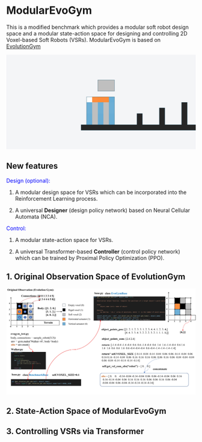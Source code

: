 # ModularEvoGym
This is a modified benchmark which provides a modular soft robot design space and a modular state-action space for designing and controlling 2D Voxel-based Soft Robots (VSRs). ModularEvoGym is based on [EvolutionGym](https://github.com/EvolutionGym/evogym)

![image](thrower.gif)

## New features

<font color=Blue>Design (optional):</font>

1. A modular design space for VSRs which can be incorporated into the Reinforcement Learning process.

2. A universal **Designer** (design policy network) based on Neural Cellular Automata (NCA).

<font color=Blue>Control:</font>

1. A modular state-action space for VSRs.

2. A universal Transformer-based **Controller** (control policy network) which can be trained by Proximal Policy Optimization (PPO).

## 1. Original Observation Space of EvolutionGym

![image](evogym.jpg)

## 2. State-Action Space of ModularEvoGym


## 3. Controlling VSRs via Transformer
